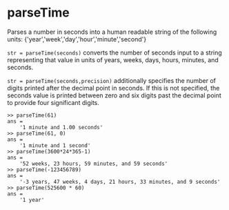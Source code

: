 # parseTime

Parses a number in seconds into a human readable string of the following
units: {'year','week','day','hour','minute','second'}

`str = parseTime(seconds)` converts the number of seconds input to a string
  representing that value in units of years, weeks, days, hours, minutes,
  and seconds.

`str = parseTime(seconds,precision)` additionally specifies the number of
  digits printed after the decimal point in seconds. If this is not
  specified, the seconds value is printed between zero and six digits
  past the decimal point to provide four significant digits.

```
>> parseTime(61)
ans =
    '1 minute and 1.00 seconds'
>> parseTime(61, 0)
ans =
    '1 minute and 1 second'
>> parseTime(3600*24*365-1)
ans =
    '52 weeks, 23 hours, 59 minutes, and 59 seconds'
>> parseTime(-123456789)
ans =
    '-3 years, 47 weeks, 4 days, 21 hours, 33 minutes, and 9 seconds'
>> parseTime(525600 * 60)
ans =
    '1 year'
```
